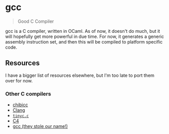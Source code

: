 # gcc

> Good C Compiler

gcc is a C compiler, written in OCaml. As of now, it doesn't do much, but it will hopefully get more powerful in due time. For now, it generates a generic assembly instruction set, and then this will be compiled to platform specific code.

## Resources

I have a bigger list of resources elsewhere, but I'm too late to port them over for now.

### Other C compilers

- [chibicc](https://github.com/rui314/chibicc)
- [Clang](https://clang.llvm.org/get_started.html)
- [`tinyc.c`](https://www.iro.umontreal.ca/~felipe/IFT2030-Automne2002/Complements/tinyc.c)
- [C4](https://github.com/rswier/c4)
- [gcc (they stole our name!)](https://gcc.gnu.org/)
